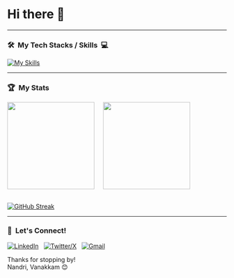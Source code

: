 # Hi there 👋

<!--
**harikumar03/harikumar03** is a ✨ _special_ ✨ repository because its `README.md` (this file) appears on your GitHub profile.
-->

---

### 🛠️ &nbsp;My Tech Stacks / Skills &nbsp;💻
[![My Skills](https://skillicons.dev/icons?i=kotlin,java,ktor,androidstudio,gradle,firebase,sqlite,git,github,githubactions,stackoverflow,figma&theme=dark&perline=6)](https://skillicons.dev)
<br>

---

### 🏆&nbsp; My Stats
<picture>
  <source
    srcset="https://github-readme-stats.vercel.app/api?username=harikumar03&show_icons=true&theme=dark"
    media="(prefers-color-scheme: dark)"
  />
  <source
    srcset="https://github-readme-stats.vercel.app/api?username=harikumar03&show_icons=true"
    media="(prefers-color-scheme: light), (prefers-color-scheme: no-preference)"
  />
  <img height=200 align="center" src="https://github-readme-stats.vercel.app/api?username=harikumar03&show_icons=true" />
</picture>
&nbsp;
&nbsp;
<picture>
  <source
    srcset="https://github-readme-stats.vercel.app/api/top-langs?username=harikumar03&layout=compact&langs_count=8&card_width=320&theme=dark"
    media="(prefers-color-scheme: dark)"
  />
  <source
    srcset="https://github-readme-stats.vercel.app/api/top-langs?username=harikumar03&layout=compact&langs_count=8&card_width=320"
    media="(prefers-color-scheme: light), (prefers-color-scheme: no-preference)"
  />

  <img height=200 align="center" src="https://github-readme-stats.vercel.app/api/top-langs?username=harikumar03&layout=compact&langs_count=8&card_width=320" />
</picture>

<br>
<br>

[![GitHub Streak](https://streak-stats.demolab.com?user=harikumar03&theme=dark&border_radius=4&card_width=478&fire=FF0000&currStreakLabel=FFA800&currStreakNum=FFA800&background=101010&border=9B9B9B)](https://git.io/streak-stats)


---

### 💬 &nbsp;Let's Connect!
[![LinkedIn](https://skillicons.dev/icons?i=linkedin)](https://www.linkedin.com/in/nandhakumar-c/) &nbsp;
[![Twitter/X](https://skillicons.dev/icons?i=twitter)](https://twitter.com/_nandhakumar__) &nbsp;
[![Gmail](https://skillicons.dev/icons?i=gmail)](mailto:nandha2402@gmail.com?subject=Hello%20Nandhakumar,%20From%20Github)

Thanks for stopping by! <br>
Nandri, Vanakkam 😊
